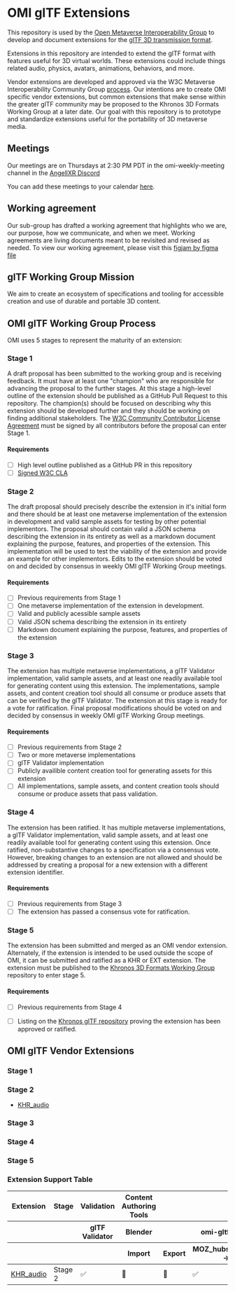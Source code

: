 # OMI glTF Extensions

This repository is used by the [Open Metaverse Interoperability Group](https://github.com/omigroup/OMI) to develop and document extensions for the [glTF 3D transmission format](https://github.com/KhronosGroup/glTF/blob/master/specification/2.0/README.md).

Extensions in this repository are intended to extend the glTF format with features useful for 3D virtual worlds. These extensions could include things related audio, physics, avatars, animations, behaviors, and more.

Vendor extensions are developed and approved via the W3C Metaverse Interoperability Community Group [process](https://github.com/omigroup/OMI/blob/main/PROCESS.md). Our intentions are to create OMI specific vendor extensions, but common extensions that make sense within the greater glTF community may be proposed to the Khronos 3D Formats Working Group at a later date. Our goal with this repository is to prototype and standardize extensions useful for the portability of 3D metaverse media.

## Meetings

Our meetings are on Thursdays at 2:30 PM PDT in the omi-weekly-meeting channel in the [AngellXR Discord](https://discord.gg/NJtT9grz5E)

You can add these meetings to your calendar [here](https://calendar.google.com/calendar/u/1?cid=Y18wZHB1Z2Y5ZjgzZXE0cWVrbWI2b21xYmptZ0Bncm91cC5jYWxlbmRhci5nb29nbGUuY29t).

## Working agreement 

Our sub-group has drafted a working agreement that highlights who we are, our purpose, how we communicate, and when we meet. Working agreements are living documents meant to be revisited and revised as needed. To view our working agreement, please visit this [figjam by figma file](https://www.figma.com/file/ns8eBTPfq330lZR3DfsOvD/OMI-gLTFgroup-WorkingAgreement?node-id=0%3A1)

## glTF Working Group Mission

We aim to create an ecosystem of specifications and tooling for accessible creation and use of durable and portable 3D content.

## OMI glTF Working Group Process

OMI uses 5 stages to represent the maturity of an extension:

### Stage 1

A draft proposal has been submitted to the working group and is receiving feedback. It must have at least one "champion" who are responsible for advancing the proposal to the further stages. At this stage a high-level outline of the extension should be published as a GitHub Pull Request to this repository. The champion(s) should be focused on describing why this extension should be developed further and they should be working on finding additional stakeholders. The [W3C Community Contributor License Agreement](https://www.w3.org/community/about/process/cla/) must be signed by all contributors before the proposal can enter Stage 1.

#### Requirements

- [ ] High level outline published as a GitHub PR in this repository
- [ ] [Signed W3C CLA](https://www.w3.org/community/about/process/cla/)

### Stage 2

The draft proposal should precisely describe the extension in it's initial form and there should be at least one metaverse implementation of the extension in development and valid sample assets for testing by other potential implementors. The proposal should contain valid a JSON schema describing the extension in its entirety as well as a markdown document explaining the purpose, features, and properties of the extension. This implementation will be used to test the viability of the extension and provide an example for other implementors. Edits to the extension should be voted on and decided by consensus in weekly OMI glTF Working Group meetings.

#### Requirements

- [ ] Previous requirements from Stage 1
- [ ] One metaverse implementation of the extension in development.
- [ ] Valid and publicly acessible sample assets
- [ ] Valid JSON schema describing the extension in its entirety
- [ ] Markdown document explaining the purpose, features, and properties of the extension

### Stage 3

The extension has multiple metaverse implementations, a glTF Validator implementation, valid sample assets, and at least one readily available tool for generating content using this extension. The implementations, sample assets, and content creation tool should all consume or produce assets that can be verified by the glTF Validator. The extension at this stage is ready for a vote for ratification. Final proposal modifications should be voted on and decided by consensus in weekly OMI glTF Working Group meetings.


#### Requirements

- [ ] Previous requirements from Stage 2
- [ ] Two or more metaverse implementations
- [ ] glTF Validator implementation
- [ ] Publicly availible content creation tool for generating assets for this extension
- [ ] All implementations, sample assets, and content creation tools should consume or produce assets that pass validation.

### Stage 4

The extension has been ratified. It has multiple metaverse implementations, a glTF Validator implementation, valid sample assets, and at least one readily available tool for generating content using this extension. Once ratified, non-substantive changes to a specification via a consensus vote. However, breaking changes to an extension are not allowed and should be addressed by creating a proposal for a new extension with a different extension identifier.

#### Requirements

- [ ] Previous requirements from Stage 3
- [ ] The extension has passed a consensus vote for ratification.

### Stage 5

The extension has been submitted and merged as an OMI vendor extension. Alternately, if the extension is intended to be used outside the scope of OMI, it can be submitted and ratified as a KHR or EXT extension. The extension must be published to the [Khronos 3D Formats Working Group](https://github.com/KhronosGroup/glTF) repository to enter stage 5.

#### Requirements

- [ ] Previous requirements from Stage 4
- [ ] Listing on the [Khronos glTF repository](https://github.com/KhronosGroup/glTF/tree/main/extensions) proving the extension has been approved or ratified.


## OMI glTF Vendor Extensions

### Stage 1

### Stage 2
- [KHR_audio](https://github.com/omigroup/gltf-extensions/pull/1)

### Stage 3

### Stage 4

### Stage 5

### Extension Support Table

<table>
  <thead>
    <tr>
      <th>Extension</th>
      <th>Stage</th>
      <th>Validation</th>
      <th>Content Authoring Tools</th>
      <th>&nbsp;</th>
      <th>&nbsp;</th>
      <th>Game / Rendering Engines</th>
      <th>&nbsp;</th>
      <th>&nbsp;</th>
      <th>&nbsp;</th>
      <th>&nbsp;</th>
      <th>&nbsp;</th>
      <th>&nbsp;</th>
      <th>&nbsp;</th>
      <th>&nbsp;</th>
      <th>&nbsp;</th>
      <th>Applications / Metaverse Clients</th>
    </tr>
    <tr>
      <th>&nbsp;</th>
      <th>&nbsp;</th>
      <th>glTF Validator</th>
      <th>Blender</th>
      <th>&nbsp;</th>
      <th>omi-gltf-transform</th>
      <th>Three.js</th>
      <th>&nbsp;</th>
      <th>Godot</th>
      <th>&nbsp;</th>
      <th>&nbsp;</th>
      <th>&nbsp;</th>
      <th>Unity</th>
      <th>&nbsp;</th>
      <th>&nbsp;</th>
      <th>&nbsp;</th>
      <th>Third Room</th>
    </tr>
    <tr>
      <th>&nbsp;</th>
      <th>&nbsp;</th>
      <th>&nbsp;</th>
      <th>Import</th>
      <th>Export</th>
      <th>MOZ_hubs_components -> OMI</th>
      <th>Loader</th>
      <th>Exporter</th>
      <th>Runtime Import</th>
      <th>Runtime Export</th>
      <th>Editor Import</th>
      <th>Editor Export</th>
      <th>Runtime Import</th>
      <th>Runtime Export</th>
      <th>Editor Import</th>
      <th>Editor Export</th>
      <th>&nbsp;</th>
    </tr>
  </thead>
  <tbody>
    <tr>
      <td>
        <a href="https://github.com/omigroup/gltf-extensions/pull/1">
          KHR_audio
        </a>
      </td>
      <td>Stage 2</td>
      <td>✅</td>
      <td>🚧</td>
      <td>🚧</td>
      <td>✅</td>
      <td>✅</td>
      <td>❌</td>
      <td>❓</td>
      <td>❓</td>
      <td>❓</td>
      <td>❓</td>
      <td>❓</td>
      <td>❓</td>
      <td>❓</td>
      <td>❓</td>
      <td>🚧</td>
    </tr>
  </tbody>
</table>

